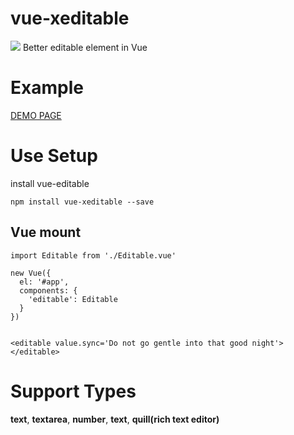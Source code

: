 # vue-xeditable
[![](https://badge.juejin.im/entry/59c08ef5f265da065d2b6821/likes.svg?style=flat-square)](https://juejin.im/post/59c08ed2f265da06611f67c4)
Better editable element in Vue

# Example
[DEMO PAGE](https://kar-wai-wong.github.io/vue-xeditable/)

# Use Setup

install vue-editable
```
npm install vue-xeditable --save
```

## Vue mount
```
import Editable from './Editable.vue'

new Vue({
  el: '#app',
  components: {
    'editable': Editable
  }
})


<editable value.sync='Do not go gentle into that good night'></editable>

```

# Support Types
**text**, **textarea**, **number**, **text**, **quill(rich text editor)**
